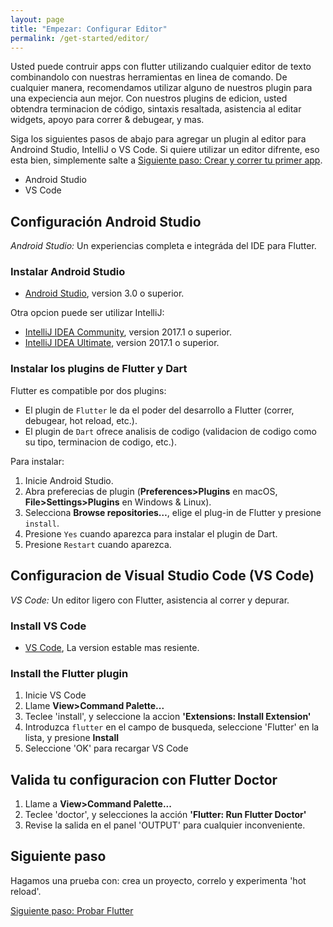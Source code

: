 ```yaml
---
layout: page
title: "Empezar: Configurar Editor"
permalink: /get-started/editor/
---
```


Usted puede contruir apps con flutter utilizando cualquier editor de texto combinandolo con nuestras
herramientas en linea de comando. De cualquier manera, recomendamos utilizar alguno de nuestros plugin para una
expeciencia aun mejor. Con nuestros plugins de edicion, usted obtendra terminacion de código, sintaxis resaltada, asistencia al editar widgets, apoyo para correr & debugear, y mas. 

Siga los siguientes pasos de abajo para agregar un plugin al editor para Androind Studio, IntelliJ 
o VS Code. Si quiere utilizar un editor difrente, eso esta bien, simplemente salte a 
[Siguiente paso: Crear y correr tu primer app](/get-started/test-drive/).

<div id="tab-set-install">

<ul class="tabs__top-bar">
    <li class="tab-link current" data-tab="tab-install-androidstudio">Android Studio</li>
    <li class="tab-link" data-tab="tab-install-vscode">VS Code</li>
</ul>

<div id="tab-install-androidstudio" class="tabs__content current" markdown="1">

## Configuración Android Studio

*Android Studio:* Un experiencias completa e integráda del IDE para Flutter. 

### Instalar Android Studio

   * [Android Studio](https://developer.android.com/studio/index.html), version 3.0 o superior.

Otra opcion puede ser utilizar IntelliJ:

   * [IntelliJ IDEA Community](https://www.jetbrains.com/idea/download/), version 2017.1 o superior.
   * [IntelliJ IDEA Ultimate](https://www.jetbrains.com/idea/download/), version 2017.1 o superior.

### Instalar los plugins de Flutter y Dart

Flutter es compatible por dos plugins:

   * El plugin de `Flutter` le da el poder del desarrollo a Flutter (correr,
     debugear, hot reload, etc.).
   * El plugin de `Dart` ofrece analisis de codigo (validacion de codigo como su tipo, terminacion de 
     codigo, etc.).

Para instalar:

   1. Inicie Android Studio.
   1. Abra preferecias de plugin (**Preferences>Plugins** en macOS,
      **File>Settings>Plugins** en Windows & Linux).
   1. Selecciona **Browse repositories…**,  elige el plug-in de Flutter y presione
      `install`.
   1. Presione `Yes` cuando aparezca para instalar el plugin de Dart.
   1. Presione `Restart` cuando aparezca.

</div>

<div id="tab-install-vscode" class="tabs__content" markdown="1">

## Configuracion de Visual Studio Code (VS Code)

*VS Code:* Un editor ligero con Flutter, asistencia al correr y depurar.

### Install VS Code

  * [VS Code](https://code.visualstudio.com/), La version estable mas resiente.

### Install the Flutter plugin

  1. Inicie VS Code
  1. Llame **View>Command Palette...**
  1. Teclee 'install', y seleccione la accion **'Extensions: Install Extension'**
  1. Introduzca `flutter` en el campo de busqueda, seleccione 'Flutter' en la lista, 
     y presione **Install**
  1. Seleccione 'OK' para recargar VS Code

## Valida tu configuracion con Flutter Doctor

  1. Llame a **View>Command Palette...**
  1. Teclee 'doctor', y selecciones la acción **'Flutter: Run Flutter Doctor'** 
  1. Revise la salida en el panel 'OUTPUT' para cualquier inconveniente.

</div>

</div>

## Siguiente paso

Hagamos una prueba con: crea un proyecto, correlo y 
experimenta 'hot reload'.


[Siguiente paso: Probar Flutter](/get-started/test-drive/)
